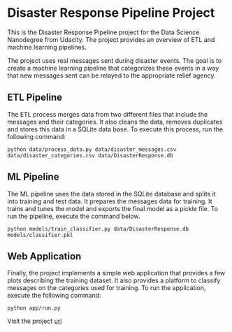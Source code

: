# Disaster Response Pipeline Project

This is the Disaster Response Pipeline project for the Data Science
Nanodegree from Udacity. The project provides an overview of ETL and
machine learning pipelines.

The project uses real messages sent during disaster events. The goal
is to create a machine learning pipeline that categorizes these events
in a way that new messages sent can be relayed to the appropriate
relief agency.

## ETL Pipeline

The ETL process merges data from two different files that include the
messages and their categories. It also cleans the data, removes
duplicates and stores this data in a SQLite data base. To execute this
process, run the following command:

```
python data/process_data.py data/disaster_messages.csv data/disaster_categories.csv data/DisasterResponse.db
```

## ML Pipeline

The ML pipeline uses the data stored in the SQLite database and splits
it into training and test data. It prepares the messages data for
training. It trains and tunes the model and exports the final model as
a pickle file. To run the pipeline, execute the command below.

```
python models/train_classifier.py data/DisasterResponse.db models/classifier.pkl
```

## Web Application

Finally, the project implements a simple web application that provides
a few plots describing the training dataset. It also provides a
platform to classify messages on the categories used for training. To run the application, execute the following command:

```
python app/run.py
```

Visit the project [url]( http://0.0.0.0:3001/)
